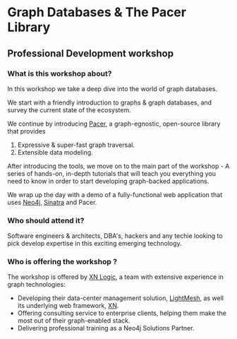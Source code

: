 # Graph Databases & The Pacer Library

## Professional Development workshop


### What is this workshop about?

In this workshop we take a deep dive into the world of graph databases.

We start with a friendly introduction to graphs & graph databases, and survey the current state of the ecosystem.

We continue by introducing [Pacer](https://github.com/xnlogic/pacer), a graph-egnostic, open-source library that provides
 1. Expressive & super-fast graph traversal.
 2. Extensible data modeling.

After introducing the tools, we move on to the main part of the workshop - A series of hands-on, in-depth tutorials that will teach you everything you need to know in order to start developing graph-backed applications.

We wrap up the day with a demo of a fully-functional web application that uses [Neo4j](http://neo4j.com/), [Sinatra](http://www.sinatrarb.com/) and Pacer.


### Who should attend it?

Software engineers & architects, DBA's, hackers and any techie looking to pick develop expertise in this exciting emerging technology.


### Who is offering the workshop ?

The workshop is offered by [XN Logic](http://xnlogic.com), a team with extensive experience in graph technologies:

 - Developing their data-center management solution, [LightMesh](http://lightmesh.com/), as well its underlying web framework, [XN](http://xnlogic.com/xn-framework).
 - Offering consulting service to enterprise clients, helping them make the most out of their graph-enabled stack.
 - Delivering professional training as a Neo4j Solutions Partner.
